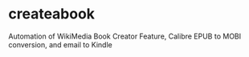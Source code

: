 createabook
===========

Automation of WikiMedia Book Creator Feature, Calibre EPUB to MOBI conversion, and email to Kindle
